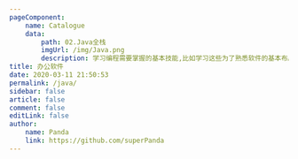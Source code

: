 ```yaml
---
pageComponent:
    name: Catalogue
    data:
        path: 02.Java全栈
        imgUrl: /img/Java.png
        description: 学习编程需要掌握的基本技能,比如学习这些为了熟悉软件的基本布局与使用,键盘的熟练操作,各种快捷键的熟练
title: 办公软件
date: 2020-03-11 21:50:53
permalink: /java/
sidebar: false
article: false
comment: false
editLink: false
author:
    name: Panda
    link: https://github.com/superPanda
---
```

